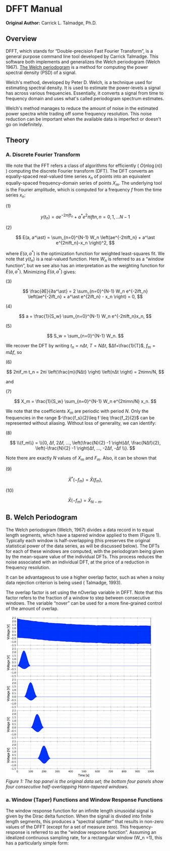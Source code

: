 # DFFT Manual

**Original Author:** Carrick L. Talmadge, Ph.D.

## Overview

DFFT, which stands for “Double-precision Fast Fourier Transform”, is a general
purpose command line tool developed by Carrick Talmadge. This software both
implements and generalizes the Welch periodogram (Welch 1967). [The Welch
periodogram](https://www.osti.gov/servlets/purl/5688766 "PSD Computations
Using Welch’s Method") is a method for
computing the power spectral density (PSD) of a
signal.

Welch's method, developed by Peter D. Welch, is a technique used for
estimating spectral density. It is used to estimate the power-levels a signal
has across various
frequencies. Essentially, it converts a signal from time to frequency domain and
uses what's called periodogram spectrum estimates.

Welch's method manages to reduce the
amount of noise in the estimated power spectra while trading off some frequency
resolution. This noise reduction can be important when the available data is
imperfect or doesn't go on indefinitely.

## Theory

### A. Discrete Fourier Transform

We note that the FFT refers a class of algorithms for efficiently ( $O(n \log(n))$ )
computing the discrete Fourier transform (DFT). The DFT converts an
equally-spaced real-valued time series $x_n$ of points into an equivalent
equally-spaced frequency–domain series of points $X_m$. The underlying tool is the
Fourier amplitude, which is computed for a frequency $f$ from the time series $x_n$:

(1)

$$
y(t_n) = a e^{-2πift_n} + a^* e^{2}πiftn, n=0,1,…N-1
$$

(2)

$$
E(a, a^\ast) = \sum_{n=0}^{N-1} W_n \left(ae^{-2πift_n} + a^\ast e^{2πift_n}-x_n \right)^2,
$$

where $E(a, a^\ast)$ is the optimization function for weighted least-squares fit. We note that $y(t_n)$ is a real-valued
function.
Here $W_n$ is referred to as a “window function”, but we see also has an interpretation as the weighting function for
$E(a, a^\ast)$. Minimizing $E(a, a^\ast)$ gives:

(3)

$$
\frac{∂E}{∂a^\ast} = 2 \sum_{n=0}^{N-1} W_n e^{-2ift_n} \left(ae^{-2ift_n} + a^\ast e^{2ift_n} - x_n \right) = 0,
$$

(4)

$$
a = \frac{1}{S_w} \sum_{n=0}^{N-1} W_n e^{-2πift_n}x_n,
$$

(5)

$$
S_w = \sum_{n=0}^{N-1} W_n.
$$

We recover the DFT by writing $t_n=nΔt$, $T=N Δt$, $Δf=\frac{1}{T}$, $f_m=mΔf$, so

(6)

$$
2πif_m t_n = 2πi \left(\frac{m}{NΔt} \right) \left(nΔt \right) = 2πimn/N,
$$

and

(7)

$$
X_m = \frac{1}{S_w} \sum_{n=0}^{N-1} W_n e^{2πimn/N} x_n.
$$

We note that the coefficients $X_m$ are periodic with period $N$. Only the frequencies in the range $-\frac{f_s}{2}\leq
f \leq \frac{f_2}{2}$ can be represented without aliasing.
Without loss of generality, we can identify:

(8)

$$
\\{f_m\\} = \\{0, Δf, 2Δf, …, \left(\frac{N}{2} -1 \right)Δf, \frac{NΔf}{2}, \left(-\frac{N}{2} -1 \right)Δf, …, -2Δf,
-Δf \\}.
$$

Note there are exactly $N$ values of $X_m$ and $F_m$. Also, it can be shown that

(9)

$$
\hat{X}^\ast \left(-f_m \right) = \hat{X} \left(f_m \right),
$$

(10)

$$
\hat{X} \left(-f_m \right) = \hat{X}_{N-m}.
$$

## B. Welch Periodogram

The Welch periodogram (Welch, 1967) divides a data record in to equal length segments, which have a tapered window
applied to them (Figure 1). Typically each window is half-overlapping (this preserves the original statistical power of
the data series, as will be discussed below). The DFTs for each of these windows are computed, with the periodogram
being given by the mean-square value of the individual DFTs. This process reduces the noise associated with an
individual DFT, at the price of a reduction in frequency resolution.

It can be advantageous to use a higher overlap factor, such as when a noisy data rejection criterion is being used (
Talmadge, 1993).

The overlap factor is set using the nOverlap variable in DFFT. Note that this factor refers to the fraction of a window
to step between consecutive windows. The variable “nover” can be used for a more fine-grained control of the amount of
overlap.

![Figure 1](Documentation/Images/hanntapered_window.png)
*Figure 1: The top panel is the original data set; the bottom four panels show four consecutive half-overlapping
Hann-tapered windows.*

### a. Window (Taper) Functions and Window Response Functions
The window response function for an infinite length sinusoidal signal is given by the Dirac delta function. When the
signal is divided into finite length segments, this produces a “spectral splatter” that results in non-zero values of
the DFFT (except for a set of measure zero). This frequency-response is referred to as the “window response function”.
Assuming an idealized continuous sampling rate, for a rectangular window (W_n =1), this has a particularly simple form:
